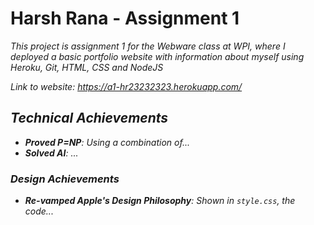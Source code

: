 # Harsh Rana - Assignment 1

<i>This project is assignment 1 for the Webware class at WPI, where I deployed a basic portfolio website with information about myself using Heroku, Git, HTML, CSS and NodeJS<i>

Link to website: https://a1-hr23232323.herokuapp.com/
<br>

## Technical Achievements
- **Proved P=NP**: Using a combination of...
- **Solved AI**: ...

### Design Achievements
- **Re-vamped Apple's Design Philosophy**: Shown in `style.css`, the code...


